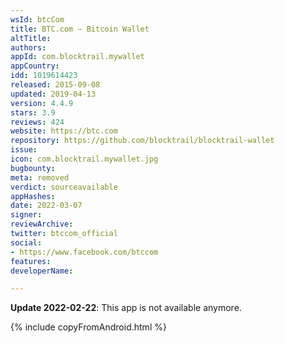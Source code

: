 ```yaml
---
wsId: btcCom
title: BTC.com – Bitcoin Wallet
altTitle: 
authors: 
appId: com.blocktrail.mywallet
appCountry: 
idd: 1019614423
released: 2015-09-08
updated: 2019-04-13
version: 4.4.9
stars: 3.9
reviews: 424
website: https://btc.com
repository: https://github.com/blocktrail/blocktrail-wallet
issue: 
icon: com.blocktrail.mywallet.jpg
bugbounty: 
meta: removed
verdict: sourceavailable
appHashes: 
date: 2022-03-07
signer: 
reviewArchive: 
twitter: btccom_official
social:
- https://www.facebook.com/btccom
features: 
developerName: 

---
```


**Update 2022-02-22**: This app is not available anymore.

{% include copyFromAndroid.html %}